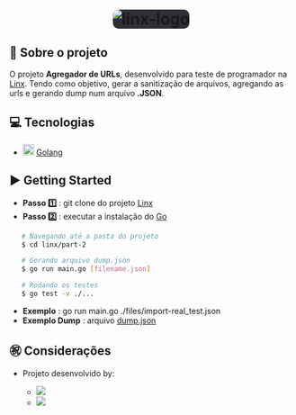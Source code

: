 <h1 align="center">
  <img style="background-color: #312e38; border-radius: 10px;" alt="linx-logo" src="https://www.linx.com.br/app/themes/linx/crystals/dist/assets/static/logo.png" />
</h1>

## 🔖 Sobre o projeto

O projeto **Agregador de URLs**, desenvolvido para teste de programador na [Linx](https://www.linx.com.br/ "Linx"). Tendo como objetivo, gerar a sanitização de arquivos, agregando as urls e gerando dump num arquivo **.JSON**.

## 💻 Tecnologias

- <img width="20px" src="https://img.icons8.com/color/2x/golang.png" /> [Golang](https://golang.org/ "Golang")

## ▶️ Getting Started

- **Passo 1️⃣** : git clone do projeto [Linx](https://github.com/rafaelsanzio/linx "Linx")
- **Passo 2️⃣** : executar a instalação do [Go](https://golang.org/ "Go")

````bash
   # Navegando até a pasta do projeto
   $ cd linx/part-2

   # Gerando arquivo dump.json
   $ go run main.go [filename.json]

   # Rodando os testes
   $ go test -v ./...
````

- **Exemplo** : go run main.go ./files/import-real_test.json
- **Exemplo Dump** : arquivo [dump.json](https://github.com/rafaelsanzio/linx/blob/master/part-2/dump.json "dump.json") 

## ㊗️ Considerações
- Projeto desenvolvido by:

  - <a href="https://github.com/rafaelsanzio">
    <img src="https://img.shields.io/badge/-Rafael%20Sanzio-000000?style=flat&logo=GitHub&logoColor=#000000" />
  </a>

  - <a href="https://www.linkedin.com/in/rafael-sanzio-012778143/">
    <img src="https://img.shields.io/badge/-Rafael%20Sanzio-0077B5?style=flat&logo=LinkedIN&logoColor=#000000" />
  </a>
